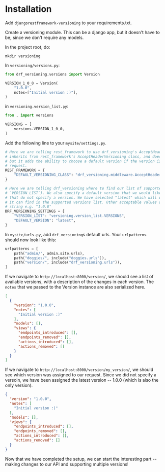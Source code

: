 # Installation

Add `djangorestframework-versioning` to your requirements.txt.

Create a versioning module. This can be a django app, but it doesn't have to be, since we don't require any models.

In the project root, do:

```shell
mkdir versioning
```

In `versioning/versions.py`:

```python
from drf_versioning.versions import Version

VERSION_1_0_0 = Version(
    "1.0.0",
    notes=["Initial version :)"],
)
```

in `versioning.version_list.py`:

```python
from . import versions

VERSIONS = [
    versions.VERSION_1_0_0,
]
```

Add the following line to your `mysite/settings.py`.

```python
# Here we are telling rest_framework to use drf_versioning's AcceptHeaderVersioning class. It
# inherits from rest_framework's AcceptHeaderVersioning class, and does almost the same thing,
# but it adds the ability to choose a default version if the version is not specified in the
# request.
REST_FRAMEWORK = {
    "DEFAULT_VERSIONING_CLASS": "drf_versioning.middleware.AcceptHeaderVersioning",
}

# Here we are telling drf_versioning where to find our list of supported versions (
# `VERSION_LIST`). We also specify a default version that we would like to attach to requests
# that do not specify a version. We have selected "latest" which will use the most recent Version
# it can find in the supported versions list. Other acceptable values are "earliest" or a version
# string e.g. "1.0.0"
DRF_VERSIONING_SETTINGS = {
    "VERSION_LIST": "versioning.version_list.VERSIONS",
    "DEFAULT_VERSION": "latest",
}
```

In `mysite/urls.py`, add `drf_versioning`s default urls. Your `urlpatterns` should now look like this:

```python
urlpatterns = [
    path("admin/", admin.site.urls),
    path("doggies/", include("doggies.urls")),
    path("version/", include("drf_versioning.urls")),
]
```

If we navigate to `http://localhost:8000/version/`, we should see a list of available versions, with a description of the changes in each version. The `notes` that we passed to the Version instance are also serialized here.

```json
[
  {
    "version": "1.0.0",
    "notes": [
      "Initial version :)"
    ],
    "models": [],
    "views": {
      "endpoints_introduced": [],
      "endpoints_removed": [],
      "actions_introduced": [],
      "actions_removed": []
    }
  }
]
```

If we navigate to `http://localhost:8000/version/my_version/`, we should see which version was assigned to our request. Since we did not specify a versoin, we have been assigned the latest version -- 1.0.0 (which is also the only version).

```json
{
  "version": "1.0.0",
  "notes": [
    "Initial version :)"
  ],
  "models": [],
  "views": {
    "endpoints_introduced": [],
    "endpoints_removed": [],
    "actions_introduced": [],
    "actions_removed": []
  }
}
```


Now that we have completed the setup, we can start the interesting part -- making changes to our API and supporting multiple versions!
